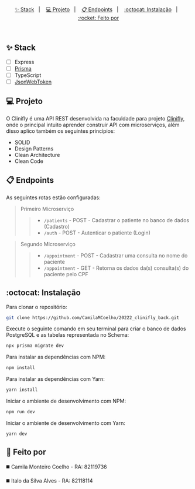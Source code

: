 
<p align="center">
  <a href="#-stack">✨ Stack</a>&nbsp;&nbsp;&nbsp;|&nbsp;&nbsp;&nbsp;
  <a href="#-projeto">💻 Projeto</a>&nbsp;&nbsp;&nbsp;|&nbsp;&nbsp;&nbsp;
  <a href="#-endpoints">📋 Endpoints</a>&nbsp;&nbsp;&nbsp;|&nbsp;&nbsp;&nbsp;
  <a href="#octocat-instalação">:octocat: Instalação</a>&nbsp;&nbsp;&nbsp;|&nbsp;&nbsp;&nbsp;
  <a href="#rocket-feito-por">:rocket: Feito por</a>
</p>

<br />

## ✨ Stack

- [ ] Express
- [ ] [Prisma](https://www.prisma.io/)
- [ ] TypeScript
- [ ] [JsonWebToken](https://jwt.io/)

## 💻 Projeto

O Clinifly é uma API REST desenvolvida na faculdade para projeto [Clinifly](#), onde o principal intuito aprender construir API com microserviços, além disso aplico também os seguintes princípios:

- SOLID
- Design Patterns
- Clean Architecture
- Clean Code

## 📋 Endpoints

As seguintes rotas estão configuradas:

> Primeiro Microserviço
>> - `/patients` - POST - Cadastrar o patiente no banco de dados (Cadastro)
>> - `/auth` - POST - Autenticar o patiente (Login)

> Segundo Microserviço
>> - `/appointment` - POST - Cadastrar uma consulta no nome do paciente
>> - `/appointment` - GET - Retorna os dados da(s) consulta(s) do paciente pelo CPF

## :octocat: Instalação

Para clonar o repositório:

```sh
git clone https://github.com/CamilaMCoelho/20222_clinifly_back.git
```

Execute o seguinte comando em seu terminal para criar o banco de dados PostgreSQL e as tabelas representada no Schema: 

```sh
npx prisma migrate dev
```

Para instalar as dependências com NPM:

```sh
npm install
```

Para instalar as dependências com Yarn:

```sh
yarn install
```

Iniciar o ambiente de desenvolvimento com NPM:

```sh
npm run dev
```

Iniciar o ambiente de desenvolvimento com Yarn:

```sh
yarn dev
```

## :rocket: Feito por
◼️ Camila Monteiro Coelho - RA: 82119736

◼️ Italo da Silva Alves - RA: 82118114
